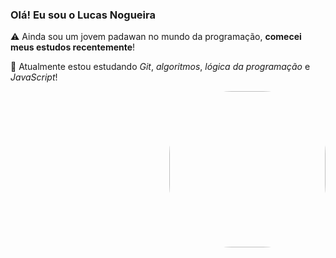 ### **Olá! Eu sou o Lucas Nogueira**

⚠️ Ainda sou um jovem padawan no mundo da programação, **comecei meus estudos recentemente**!

📖 Atualmente estou estudando *Git*, *algoritmos*, *lógica da programação* e *JavaScript*!


<img align="right" alt="Gif" height="250" style="border-radius:100px;" src="https://media.giphy.com/media/Le5BxgkiTShtS/giphy.gif">
</div>
